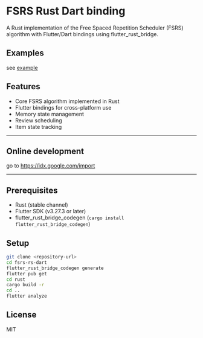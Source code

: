 # FSRS Rust Dart binding

A Rust implementation of the Free Spaced Repetition Scheduler (FSRS) algorithm with Flutter/Dart bindings using flutter_rust_bridge.

## Examples

see [example](./lib)

## Features

- Core FSRS algorithm implemented in Rust
- Flutter bindings for cross-platform use
- Memory state management
- Review scheduling
- Item state tracking

---

## Online development

go to <https://idx.google.com/import>

---

## Prerequisites

- Rust (stable channel)
- Flutter SDK (v3.27.3 or later)
- flutter\_rust\_bridge\_codegen (`cargo install flutter_rust_bridge_codegen`)

## Setup

```bash
git clone <repository-url>
cd fsrs-rs-dart
flutter_rust_bridge_codegen generate
flutter pub get
cd rust
cargo build -r
cd ..
flutter analyze
```

## License

MIT
